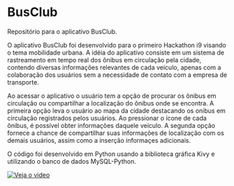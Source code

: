 # BusClub
Repositório para o aplicativo BusClub.

O aplicativo BusClub foi desenvolvido para o primeiro Hackathon i9 visando o tema mobilidade urbana.
A idéia do aplicativo consiste em um sistema de rastreamento em tempo real dos ônibus em circulação pela cidade, contendo diversas informações relevantes de cada veículo, apenas com a colaboração dos usuários sem a necessidade de contato com a empresa de transporte.

Ao acessar o aplicativo o usuário tem a opção de procurar os ônibus em circulação ou compartilhar a localização do ônibus onde se encontra. A primeira opção leva o usuário ao mapa da cidade destacando os onibus em circulação registrados pelos usuários. Ao pressionar o ícone de cada ônibus, é possível obter informações daquele veículo. A segunda opção fornece a chance de compartilhar suas informações de localização com os demais usuários, assim como a inserção informaçes adicionais.

O código foi desenvolvido em Python usando a biblioteca gráfica Kivy e utilizando o banco de dados MySQL-Python.

[![Veja o video](https://i.ytimg.com/vi/WzYzEE9wbWc/hqdefault.jpg)](https://youtu.be/WzYzEE9wbWc)
